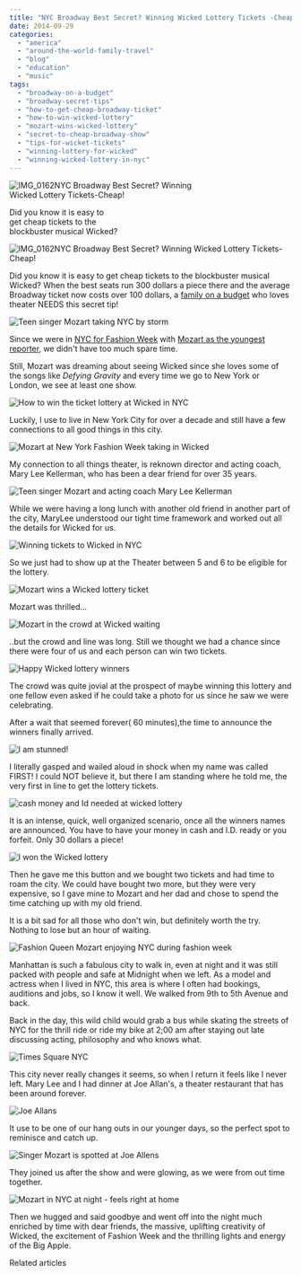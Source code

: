 ```yaml
---
title: "NYC Broadway Best Secret? Winning Wicked Lottery Tickets -Cheap!"
date: 2014-09-29
categories: 
  - "america"
  - "around-the-world-family-travel"
  - "blog"
  - "education"
  - "music"
tags: 
  - "broadway-on-a-budget"
  - "broadway-secret-tips"
  - "how-to-get-cheap-broadway-ticket"
  - "how-to-win-wicked-lottery"
  - "mozart-wins-wicked-lottery"
  - "secret-to-cheap-broadway-show"
  - "tips-for-wicket-tickets"
  - "winning-lottery-for-wicked"
  - "winning-wicked-lottery-in-nyc"
---
```


![IMG_0162](https://pub-ac94b3f306b24c0dba4238943c97f2e1.r2.dev/6a00e5502a9507883301b7c6e5cb2d970b.jpg)NYC Broadway Best Secret? Winning  
Wicked Lottery Tickets-Cheap!  
  
Did you know it is easy to  
get cheap tickets to the  
blockbuster musical Wicked?

<!--more-->  
![IMG_0162NYC Broadway Best Secret? Winning Wicked Lottery Tickets-Cheap!](https://pub-ac94b3f306b24c0dba4238943c97f2e1.r2.dev/6a00e5502a9507883301b7c6e950b7970b.png)  
  
Did you know it is easy to get cheap tickets to the blockbuster musical Wicked? When the best seats run 300 dollars a piece there and the average Broadway ticket now costs over 100 dollars, a [family on a budget](https://pub-ac94b3f306b24c0dba4238943c97f2e1.r2.dev/2013/02/minimalist-family-frugal-tip-omg.html "frugal famiily tips") who loves theater NEEDS this secret tip!  
  
![Teen singer Mozart taking NYC by storm](https://pub-ac94b3f306b24c0dba4238943c97f2e1.r2.dev/6a00e5502a9507883301b8d0735a83970c.png)  
  
Since we were in [NYC for Fashion Week](https://pub-ac94b3f306b24c0dba4238943c97f2e1.r2.dev/2014/09/mozarts-adventures-during-new-york-fashion-week.html "New York Fashion Week with teen singer Mozart") with [Mozart as the youngest reporter](https://pub-ac94b3f306b24c0dba4238943c97f2e1.r2.dev/2014/09/mozart-is-youngest-reporter-at-new-york-fashion-week.html "Beautiful teen singer Mozart was youngest reporter at Fashion Week"), we didn't have too much spare time.  
  
Still, Mozart was dreaming about seeing Wicked since she loves some of the songs like _Defying Gravity_ and every time we go to New York or London, we see at least one show.  
  
![How to win the ticket lottery at Wicked in NYC](https://pub-ac94b3f306b24c0dba4238943c97f2e1.r2.dev/6a00e5502a9507883301b8d0735a9f970c.png)  
  
Luckily, I use to live in New York City for over a decade and still have a few connections to all good things in this city.  
  
![Mozart at New York Fashion Week taking in Wicked](https://pub-ac94b3f306b24c0dba4238943c97f2e1.r2.dev/6a00e5502a9507883301b7c6e950e8970b.png)  
  
My connection to all things theater, is reknown director and acting coach, Mary Lee Kellerman, who has been a dear friend for over 35 years.  
  
![Teen singer Mozart and acting coach Mary Lee Kellerman](https://pub-ac94b3f306b24c0dba4238943c97f2e1.r2.dev/6a00e5502a9507883301b7c6e950eb970b.png)  
  
While we were having a long lunch with another old friend in another part of the city, MaryLee understood our tight time framework and worked out all the details for Wicked for us.  
  
![Winning tickets to Wicked in NYC](https://pub-ac94b3f306b24c0dba4238943c97f2e1.r2.dev/6a00e5502a9507883301b8d0735abf970c.png)  
  
So we just had to show up at the Theater between 5 and 6 to be eligible for the lottery.  
  
![Mozart wins a Wicked lottery ticket](https://pub-ac94b3f306b24c0dba4238943c97f2e1.r2.dev/6a00e5502a9507883301b7c6e95108970b.png)  
  
Mozart was thrilled...  
  
![Mozart in the crowd at Wicked waiting](https://pub-ac94b3f306b24c0dba4238943c97f2e1.r2.dev/6a00e5502a9507883301b7c6e95120970b.png)  
  
..but the crowd and line was long. Still we thought we had a chance since there were four of us and each person can win two tickets.  
  
![Happy Wicked lottery winners](https://pub-ac94b3f306b24c0dba4238943c97f2e1.r2.dev/6a00e5502a9507883301b7c6e9512b970b.png)  
  
The crowd was quite jovial at the prospect of maybe winning this lottery and one fellow even asked if he could take a photo for us since he saw we were celebrating.  
  
After a wait that seemed forever( 60 minutes),the time to announce the winners finally arrived.  
  
![I am stunned!](https://pub-ac94b3f306b24c0dba4238943c97f2e1.r2.dev/6a00e5502a9507883301b8d0735aff970c.png)  
  
I literally gasped and wailed aloud in shock when my name was called FIRST! I could NOT believe it, but there I am standing where he told me, the very first in line to get the lottery tickets.  
  
![cash money and Id needed at wicked lottery](https://pub-ac94b3f306b24c0dba4238943c97f2e1.r2.dev/6a00e5502a9507883301b8d0735b12970c.png)  
  
It is an intense, quick, well organized scenario, once all the winners names are announced. You have to have your money in cash and I.D. ready or you forfeit. Only 30 dollars a piece!  
  
![I won the Wicked lottery](https://pub-ac94b3f306b24c0dba4238943c97f2e1.r2.dev/6a00e5502a9507883301bb078e7ec1970d.png)  
  
Then he gave me this button and we bought two tickets and had time to roam the city. We could have bought two more, but they were very expensive, so I gave mine to Mozart and her dad and chose to spend the time catching up with my old friend.  
  
It is a bit sad for all those who don't win, but definitely worth the try. Nothing to lose but an hour of waiting.  
  
![Fashion Queen Mozart enjoying NYC during fashion week](https://pub-ac94b3f306b24c0dba4238943c97f2e1.r2.dev/6a00e5502a9507883301bb078e7ece970d.png)  
  
Manhattan is such a fabulous city to walk in, even at night and it was still packed with people and safe at Midnight when we left. As a model and actress when I lived in NYC, this area is where I often had bookings, auditions and jobs, so I know it well. We walked from 9th to 5th Avenue and back.  
  
Back in the day, this wild child would grab a bus while skating the streets of NYC for the thrill ride or ride my bike at 2;00 am after staying out late discussing acting, philosophy and who knows what.  
  
![Times Square NYC](https://pub-ac94b3f306b24c0dba4238943c97f2e1.r2.dev/6a00e5502a9507883301b7c6e95168970b.png)  
  
This city never really changes it seems, so when I return it feels like I never left. Mary Lee and I had dinner at Joe Allan's, a theater restaurant that has been around forever.  
  
![Joe Allans ](https://pub-ac94b3f306b24c0dba4238943c97f2e1.r2.dev/6a00e5502a9507883301bb078e7ee3970d.png)  
  
It use to be one of our hang outs in our younger days, so the perfect spot to reminisce and catch up.  
  
![Singer Mozart is spotted at Joe Allens](https://pub-ac94b3f306b24c0dba4238943c97f2e1.r2.dev/6a00e5502a9507883301b7c6e9518b970b.png)  
  
They joined us after the show and were glowing, as we were from out time together.  
  
![Mozart in NYC at night - feels right at home](https://pub-ac94b3f306b24c0dba4238943c97f2e1.r2.dev/6a00e5502a9507883301bb078e7f06970d.png)  
  
Then we hugged and said goodbye and went off into the night much enriched by time with dear friends, the massive, uplifting creativity of Wicked, the excitement of Fashion Week and the thrilling lights and energy of the Big Apple.

Related articles

